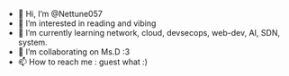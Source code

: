 - 👋 Hi, I’m @Nettune057
- 👀 I’m interested in reading and vibing
- 🌱 I’m currently learning network, cloud, devsecops, web-dev, AI, SDN, system. 
- 💞️ I’m collaborating on Ms.D :3
- 📫 How to reach me : guest what :)

<!---
Nettune057/Nettune057 is a ✨ special ✨ repository because its `README.md` (this file) appears on your GitHub profile.
You can click the Preview link to take a look at your changes.
--->
